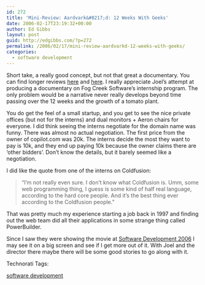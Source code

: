 ```yaml
---
id: 272
title: 'Mini-Review: Aardvark&#8217;d: 12 Weeks With Geeks'
date: 2006-02-17T23:19:32+00:00
author: Ed Gibbs
layout: post
guid: http://edgibbs.com/?p=272
permalink: /2006/02/17/mini-review-aardvarkd-12-weeks-with-geeks/
categories:
  - software development
---
```

Short take, a really good concept, but not that great a documentary. You can find longer reviews [here](http://radar.oreilly.com/archives/2005/12/a_review_of_aardvarkd_12_weeks.html) and [here](http://www.developerdotstar.com/community/node/362). I really appreciate Joel&#8217;s attempt at producing a documentary on Fog Creek Software&#8217;s internship program. The only problem would be a narrative never really develops beyond time passing over the 12 weeks and the growth of a tomato plant.

You do get the feel of a small startup, and you get to see the nice private offices (but not for the interns) and dual monitors + Aeron chairs for everyone. I did think seeing the interns negotiate for the domain name was funny. There was almost no actual negotiation. The first price from the owner of copilot.com was 20k. The interns decide the most they want to pay is 10k, and they end up paying 10k because the owner claims there are &#8216;other bidders&#8217;. Don&#8217;t know the details, but it barely seemed like a negotiation. 

I did like the quote from one of the interns on Coldfusion:

> &#8220;I&#8217;m not really even sure. I don&#8217;t know what Coldfusion is. Umm, some web programming thing, I guess is some kind of half real language, according to the hard core people. And it&#8217;s the best thing ever according to the Coldfusion people.&#8221;

That was pretty much my experience starting a job back in 1997 and finding out the web team did all their applications in some strange thing called PowerBuilder.

Since I saw they were showing the movie at [Software Development 2006](http://www.sdexpo.com/2006/west/specialevents.htm) I may see it on a big screen and see if I get more out of it. With Joel and the director there maybe there will be some good stories to go along with it.

<!-- Technorati Tags Start -->

Technorati Tags:
  
<a href="http://technorati.com/tag/software%20development" rel="tag">software development</a> 

<!-- Technorati Tags End -->
